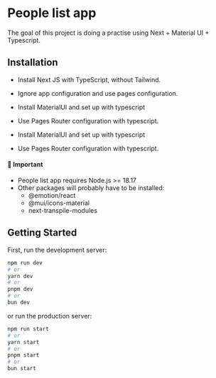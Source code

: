 
# People list app

The goal of this project is doing a practise using Next + Material UI + Typescript.

## Installation

- Install Next JS with TypeScript, without Tailwind.
- Ignore app configuration and use pages configuration.

- Install MaterialUI and set up with typescript
- Use Pages Router configuration with typescript.

- Install MaterialUI and set up with typescript
- Use Pages Router configuration with typescript.

#### 🔎 Important 
- People list app requires Node.js >= 18.17
- Other packages will probably have to be installed:
  - @emotion/react
  - @mui/icons-material
  - next-transpile-modules


## Getting Started

First, run the development server:

```bash
npm run dev
# or
yarn dev
# or
pnpm dev
# or
bun dev
```

or run the production server:

```bash
npm run start
# or
yarn start
# or
pnpm start
# or
bun start
```
